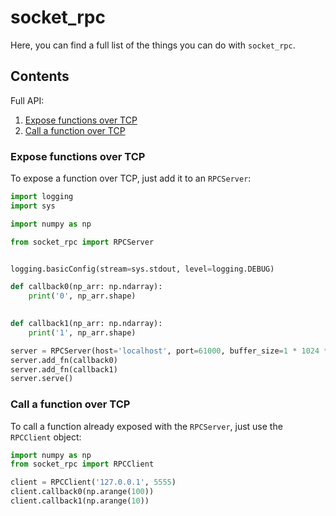 # socket_rpc

Here, you can find a full list of the things you can do with `socket_rpc`.

## Contents

Full API:

1. [Expose functions over TCP](#expose-functions-over-tcp)
2. [Call a function over TCP](#call-a-function-over-tcp)

### Expose functions over TCP

To expose a function over TCP, just add it to an `RPCServer`:

```python
import logging
import sys

import numpy as np

from socket_rpc import RPCServer


logging.basicConfig(stream=sys.stdout, level=logging.DEBUG)

def callback0(np_arr: np.ndarray):
    print('0', np_arr.shape)
    

def callback1(np_arr: np.ndarray):
    print('1', np_arr.shape)

server = RPCServer(host='localhost', port=61000, buffer_size=1 * 1024 * 1024)
server.add_fn(callback0)
server.add_fn(callback1)
server.serve()

```

### Call a function over TCP

To call a function already exposed with the `RPCServer`, just use the `RPCClient` object:

```python
import numpy as np
from socket_rpc import RPCClient

client = RPCClient('127.0.0.1', 5555)
client.callback0(np.arange(100))
client.callback1(np.arange(10))
```